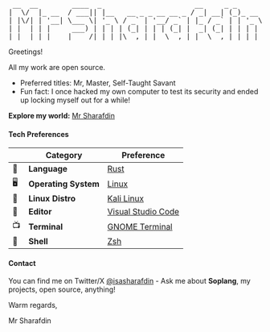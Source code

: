 <pre> __  __        ____  _                      __     _ _       
|  \/  |_ __  / ___|| |__   __ _ _ __ __ _ / _| __| (_)_ __  
| |\/| | &apos;__| \___ \| &apos;_ \ / _` | &apos;__/ _` | |_ / _` | | &apos;_ \ 
| |  | | |     ___) | | | | (_| | | | (_| |  _| (_| | | | | |
|_|  |_|_|    |____/|_| |_|\__,_|_|  \__,_|_|  \__,_|_|_| |_|</pre>

Greetings!

All my work are open source.

- Preferred titles: Mr, Master, Self-Taught Savant
- Fun fact: I once hacked my own computer to test its security and ended up locking myself out for a while!

**Explore my world:** [Mr Sharafdin](https://sharafdin.com)

#### Tech Preferences

|     | **Category**         | **Preference**                                            |
| --- | -------------------- | --------------------------------------------------------- |
| 🦀   | **Language**         | [Rust](https://www.rust-lang.org/)                        |
| 🖥   | **Operating System** | [Linux](https://www.linux.org/)                           |
| 🐧   | **Linux Distro**     | [Kali Linux](https://www.kali.org/)                       |
| 📝   | **Editor**           | [Visual Studio Code](https://github.com/Microsoft/vscode) |
| 📺   | **Terminal**         | [GNOME Terminal](https://wiki.gnome.org/Apps/Terminal)    |
| 🐚   | **Shell**            | [Zsh](https://www.zsh.org/)                               |

#### Contact

You can find me on Twitter/X [@isasharafdin](https://twitter.com/isasharafdin) - Ask me about **Soplang**, my projects, open source, anything!

Warm regards,

Mr Sharafdin
